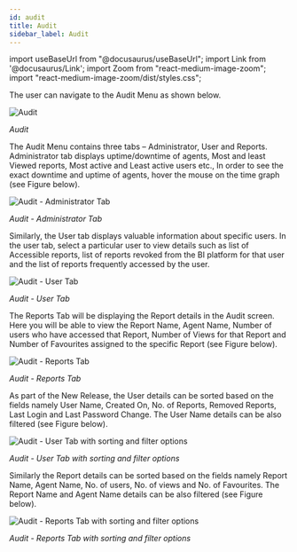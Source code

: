```yaml
---
id: audit 
title: Audit
sidebar_label: Audit
---
```


import useBaseUrl from "@docusaurus/useBaseUrl";
import Link from '@docusaurus/Link';
import Zoom from "react-medium-image-zoom";
import "react-medium-image-zoom/dist/styles.css";

The user can navigate to the Audit Menu as shown below.

  <div style={{textAlign: 'center'}}>
    <Zoom>
      <img alt="Audit" src={useBaseUrl('doc-images/admin-guide/admin-functions/audit.jpg')}/>
    </Zoom>
  </div>

*Audit*

The Audit Menu contains three tabs – Administrator, User and Reports. Administrator tab displays uptime/downtime of agents, Most and least Viewed reports, Most active and Least active users etc., In order to see the exact downtime and uptime of agents, hover the mouse on the time graph (see Figure below).

  <div style={{textAlign: 'center'}}>
    <Zoom>
      <img alt="Audit - Administrator Tab" src={useBaseUrl('doc-images/admin-guide/admin-functions/audit1.jpg')}/>
    </Zoom>
  </div>

*Audit - Administrator Tab*

Similarly, the User tab displays valuable information about specific users. In the user tab, select a particular user to view details such as list of Accessible reports, list of reports revoked from the BI platform for that user and the list of reports frequently accessed by the user.
  <div style={{textAlign: 'center'}}>
    <Zoom>
      <img alt="Audit - User Tab" src={useBaseUrl('doc-images/admin-guide/admin-functions/audit2.jpg')}/>
    </Zoom>
  </div>

*Audit - User Tab*

The Reports Tab will be displaying the Report details in the Audit screen. Here you will be able to view the Report Name, Agent Name, Number of users who have accessed that Report, Number of Views for that Report and Number of Favourites assigned to the specific Report (see Figure below).
  <div style={{textAlign: 'center'}}>
    <Zoom>
      <img alt="Audit - Reports Tab" src={useBaseUrl('doc-images/admin-guide/admin-functions/audit3.jpg')}/>
    </Zoom>
  </div>

*Audit - Reports Tab*

As part of the New Release, the User details can be sorted based on the fields namely User Name, Created On, No. of Reports, Removed Reports, Last Login and Last Password Change. The User Name details can be also filtered (see Figure below).

  <div style={{textAlign: 'center'}}>
    <Zoom>
      <img alt="Audit - User Tab with sorting and filter options" src={useBaseUrl('doc-images/admin-guide/admin-functions/adduser.jpg')}/>
    </Zoom>
  </div>

*Audit - User Tab with sorting and filter options*

Similarly the Report details can be sorted based on the fields namely Report Name, Agent Name, No. of users, No. of views and No. of Favourites. The Report Name and Agent Name details can be also filtered (see Figure below).

  <div style={{textAlign: 'center'}}>
    <Zoom>
      <img alt="Audit - Reports Tab with sorting and filter options" src={useBaseUrl('doc-images/admin-guide/admin-functions/audrep.jpg')}/>
    </Zoom>
  </div>

*Audit - Reports Tab with sorting and filter options*